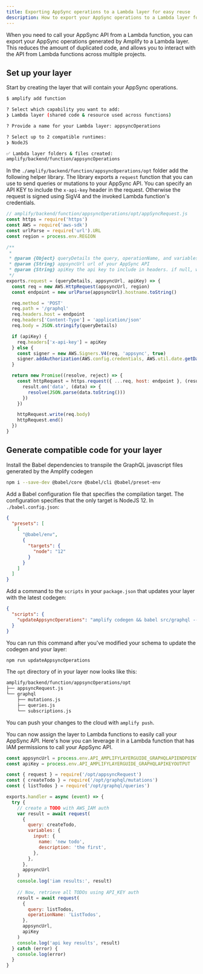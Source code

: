 ```yaml
---
title: Exporting AppSync operations to a Lambda layer for easy reuse
description: How to export your AppSync operations to a Lambda layer for easy reuse in your Lambda functions
---
```


When you need to call your AppSync API from a Lambda function, you can export your AppSync operations generated by Amplify to a Lambda layer. This reduces the amount of duplicated code, and allows you to interact with the API from Lambda functions across multiple projects.

## Set up your layer

Start by creating the layer that will contain your AppSync operations.

```sh
$ amplify add function

? Select which capability you want to add:
❯ Lambda layer (shared code & resource used across functions)

? Provide a name for your Lambda layer: appsyncOperations

? Select up to 2 compatible runtimes:
❯ NodeJS

✅ Lambda layer folders & files created:
amplify/backend/function/appsyncOperations
```

In the `./amplify/backend/function/appsyncOperations/opt` folder add the following helper library. The library exports a `request` function that you can use to send queries or mutations to your AppSync API. You can specify an API KEY to include the `x-api-key` header in the request. Otherwise the request is signed using SigV4 and the invoked Lambda function's credentials.

```javascript
// amplify/backend/function/appsyncOperations/opt/appSyncRequest.js
const https = require('https')
const AWS = require('aws-sdk')
const urlParse = require('url').URL
const region = process.env.REGION

/**
 *
 * @param {Object} queryDetails the query, operationName, and variables
 * @param {String} appsyncUrl url of your AppSync API
 * @param {String} apiKey the api key to include in headers. if null, will sign with SigV4
 */
exports.request = (queryDetails, appsyncUrl, apiKey) => {
  const req = new AWS.HttpRequest(appsyncUrl, region)
  const endpoint = new urlParse(appsyncUrl).hostname.toString()

  req.method = 'POST'
  req.path = '/graphql'
  req.headers.host = endpoint
  req.headers['Content-Type'] = 'application/json'
  req.body = JSON.stringify(queryDetails)

  if (apiKey) {
    req.headers['x-api-key'] = apiKey
  } else {
    const signer = new AWS.Signers.V4(req, 'appsync', true)
    signer.addAuthorization(AWS.config.credentials, AWS.util.date.getDate())
  }

  return new Promise((resolve, reject) => {
    const httpRequest = https.request({ ...req, host: endpoint }, (result) => {
      result.on('data', (data) => {
        resolve(JSON.parse(data.toString()))
      })
    })

    httpRequest.write(req.body)
    httpRequest.end()
  })
}
```

## Generate compatible code for your layer

Install the Babel dependencies to transpile the GraphQL javascript files generated by the Amplify codegen

```sh
npm i --save-dev @babel/core @babel/cli @babel/preset-env
```

Add a Babel configuration file that specifies the compilation target. The configuration specifies that the only target is NodeJS 12. In `./babel.config.json`:

```json
{
  "presets": [
    [
      "@babel/env",
      {
        "targets": {
          "node": "12"
        }
      }
    ]
  ]
}
```

Add a command to the `scripts` in your `package.json` that updates your layer with the latest codegen:

```json
{
  "scripts": {
    "updateAppsyncOperations": "amplify codegen && babel src/graphql --config-file ./babel.config.json -d ./amplify/backend/function/appsyncOperations/opt/graphql/ --extensions .ts,.tsx"
  }
}
```

You can run this command after you've modified your schema to update the codegen and your layer:

```sh
npm run updateAppsyncOperations
```

The `opt` directory of in your layer now looks like this:

```sh
amplify/backend/function/appsyncOperations/opt
├── appsyncRequest.js
└── graphql
    ├── mutations.js
    ├── queries.js
    └── subscriptions.js
```

You can push your changes to the cloud with `amplify push`.

You can now assign the layer to Lambda functions to easily call your AppSync API. Here's how you can leverage it in a Lambda function that has IAM permissions to call your AppSync API.

```javascript
const appsyncUrl = process.env.API_AMPLIFYLAYERGUIDE_GRAPHQLAPIENDPOINTOUTPUT
const apiKey = process.env.API_AMPLIFYLAYERGUIDE_GRAPHQLAPIKEYOUTPUT

const { request } = require('/opt/appsyncRequest')
const { createTodo } = require('/opt/graphql/mutations')
const { listTodos } = require('/opt/graphql/queries')

exports.handler = async (event) => {
  try {
    // create a TODO with AWS_IAM auth
    var result = await request(
      {
        query: createTodo,
        variables: {
          input: {
            name: 'new todo',
            description: 'the first',
          },
        },
      },
      appsyncUrl
    )
    console.log('iam results:', result)
    
    // Now, retrieve all TODOs using API_KEY auth
    result = await request(
      {
        query: listTodos,
        operationName: 'ListTodos',
      },
      appsyncUrl,
      apiKey
    )
    console.log('api key results', result)
  } catch (error) {
    console.log(error)
  }
}
```
